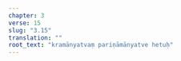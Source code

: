 ```yaml
---
chapter: 3
verse: 15
slug: "3.15"
translation: ""
root_text: "kramānyatvaṃ pariṇāmānyatve hetuḥ"
---
```



